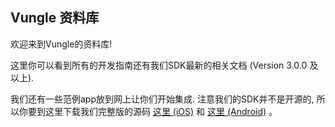 ## Vungle 资料库

欢迎来到Vungle的资料库!

这里你可以看到所有的开发指南还有我们SDK最新的相关文档 (Version 3.0.0 及以上). 
  
我们还有一些范例app放到网上让你们开始集成. 注意我们的SDK并不是开源的, 所以你要到这里下载我们完整版的源码 [这里 (iOS)](https://v.vungle.com/dev/ios) 和 [这里 (Android)](https://v.vungle.com/dev/android) 。
